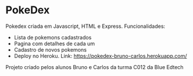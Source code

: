 # PokeDex

Pokedex criada em Javascript, HTML e Express.
Funcionalidades:
- Lista de pokemons cadastrados
- Pagina com detalhes de cada um
- Cadastro de novos pokemons
- Deploy no Heroku. Link: https://pokedex-bruno-carlos.herokuapp.com/

Projeto criado pelos alunos Bruno e Carlos da turma C012 da Blue Edtech

